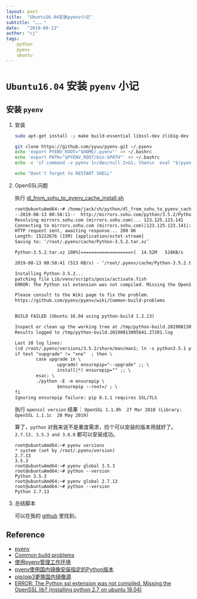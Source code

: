 ```yaml
---
layout: post
title:  "Ubuntu16.04安装pyenv小记"
subtitle: "。。。"
date:   "2019-08-13"
author: "cj"
tags:
    python
    pyenv
    ubuntu
---
```


# `Ubuntu16.04` 安装 `pyenv` 小记

## 安装 `pyenv`

1. 安装

    ```bash
    sudo apt-get install -y make build-essential libssl-dev zlib1g-dev libbz2-dev libreadline-dev libsqlite3-dev wget curl llvm libncurses5-dev libncursesw5-dev xz-utils tk-dev libffi-dev liblzma-dev python-openssl git

    git clone https://github.com/yyuu/pyenv.git ~/.pyenv
    echo 'export PYENV_ROOT="$HOME/.pyenv"' >> ~/.bashrc
    echo 'export PATH="$PYENV_ROOT/bin:$PATH"' >> ~/.bashrc
    echo -e 'if command -v pyenv 1>/dev/null 2>&1; then\n  eval "$(pyenv init -)"\nfi' >> ~/.bashrc

    echo "Dont't forget to RESTART SHELL"
    ```

2. OpenSSL问题

    执行 [dl_from_sohu_to_pyenv_cache_install.sh](https://github.com/captainwong/sh/blob/master/python/dl_from_sohu_to_pyenv_cache_install.sh)

    ```txt
    root@ubuntuAmd64:~# /home/jack/sh/python/dl_from_sohu_to_pyenv_cache_install.sh 3.5.2
    --2019-08-13 00:58:11--  http://mirrors.sohu.com/python/3.5.2/Python-3.5.2.tar.xz
    Resolving mirrors.sohu.com (mirrors.sohu.com)... 123.125.123.141
    Connecting to mirrors.sohu.com (mirrors.sohu.com)|123.125.123.141|:80... connected.
    HTTP request sent, awaiting response... 200 OK
    Length: 15222676 (15M) [application/octet-stream]
    Saving to: ‘/root/.pyenv/cache/Python-3.5.2.tar.xz’

    Python-3.5.2.tar.xz 100%[===================>]  14.52M   516KB/s    in 29s

    2019-08-13 00:58:41 (513 KB/s) - ‘/root/.pyenv/cache/Python-3.5.2.tar.xz’ saved [15222676/15222676]

    Installing Python-3.5.2...
    patching file Lib/venv/scripts/posix/activate.fish
    ERROR: The Python ssl extension was not compiled. Missing the OpenSSL lib?

    Please consult to the Wiki page to fix the problem.
    https://github.com/pyenv/pyenv/wiki/Common-build-problems


    BUILD FAILED (Ubuntu 16.04 using python-build 1.2.13)

    Inspect or clean up the working tree at /tmp/python-build.20190813005841.27201
    Results logged to /tmp/python-build.20190813005841.27201.log

    Last 10 log lines:
    (cd /root/.pyenv/versions/3.5.2/share/man/man1; ln -s python3.5.1 python3.1)
    if test "xupgrade" != "xno"  ; then \
            case upgrade in \
                    upgrade) ensurepip="--upgrade" ;; \
                    install|*) ensurepip="" ;; \
            esac; \
            ./python -E -m ensurepip \
                    $ensurepip --root=/ ; \
    fi
    Ignoring ensurepip failure: pip 8.1.1 requires SSL/TLS
    ```

    执行 `openssl version` 结果：
    `OpenSSL 1.1.0h  27 Mar 2018 (Library: OpenSSL 1.1.1c  28 May 2019)`

    算了，`python` 对我来说不是重度需求，捡个可以安装的版本用就好了。`2.7.13, 3.5.3 and 3.6.0` 都可以安装成功。

    ```
    root@ubuntuAmd64:~# pyenv versions
    * system (set by /root/.pyenv/version)
    2.7.13
    3.5.3
    root@ubuntuAmd64:~# pyenv global 3.5.3
    root@ubuntuAmd64:~# python --version
    Python 3.5.3
    root@ubuntuAmd64:~# pyenv global 2.7.13
    root@ubuntuAmd64:~# python --version
    Python 2.7.13
    ```

3. 总结脚本

    可以在我的 [github](https://github.com/captainwong/sh/tree/master/python) 里找到。

## Reference
* [pyenv](https://github.com/pyenv/pyenv)
* [Common build problems](https://github.com/pyenv/pyenv/wiki/Common-build-problems)
* [使用pyenv管理工作环境](https://zhuanlan.zhihu.com/p/27294128)
* [pyenv使用国内镜像安装指定的Python版本](https://www.jianshu.com/p/cb7a128b284b)
* [pip/pip3更换国内镜像源](https://www.jianshu.com/p/8192df46f4e3)
* [ERROR: The Python ssl extension was not compiled. Missing the OpenSSL lib? (installing python 2.7 on ubuntu 18.04)](https://stackoverflow.com/questions/52873193/error-the-python-ssl-extension-was-not-compiled-missing-the-openssl-lib-inst)